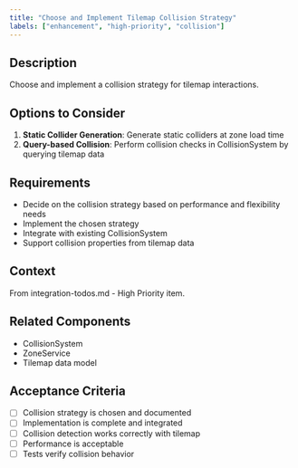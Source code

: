 ```yaml
---
title: "Choose and Implement Tilemap Collision Strategy"
labels: ["enhancement", "high-priority", "collision"]
---
```


## Description
Choose and implement a collision strategy for tilemap interactions.

## Options to Consider
1. **Static Collider Generation**: Generate static colliders at zone load time
2. **Query-based Collision**: Perform collision checks in CollisionSystem by querying tilemap data

## Requirements
- Decide on the collision strategy based on performance and flexibility needs
- Implement the chosen strategy
- Integrate with existing CollisionSystem
- Support collision properties from tilemap data

## Context
From integration-todos.md - High Priority item.

## Related Components
- CollisionSystem
- ZoneService
- Tilemap data model

## Acceptance Criteria
- [ ] Collision strategy is chosen and documented
- [ ] Implementation is complete and integrated
- [ ] Collision detection works correctly with tilemap
- [ ] Performance is acceptable
- [ ] Tests verify collision behavior
